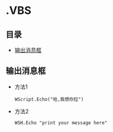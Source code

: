 # .VBS

## 目录

-   [输出消息框](#输出消息框)

## 输出消息框

-   方法1
    ```纯文本
    WScript.Echo("哈,我想你拉")
    ```
-   方法2
    ```纯文本
    WSH.Echo "print your message here"
    ```
